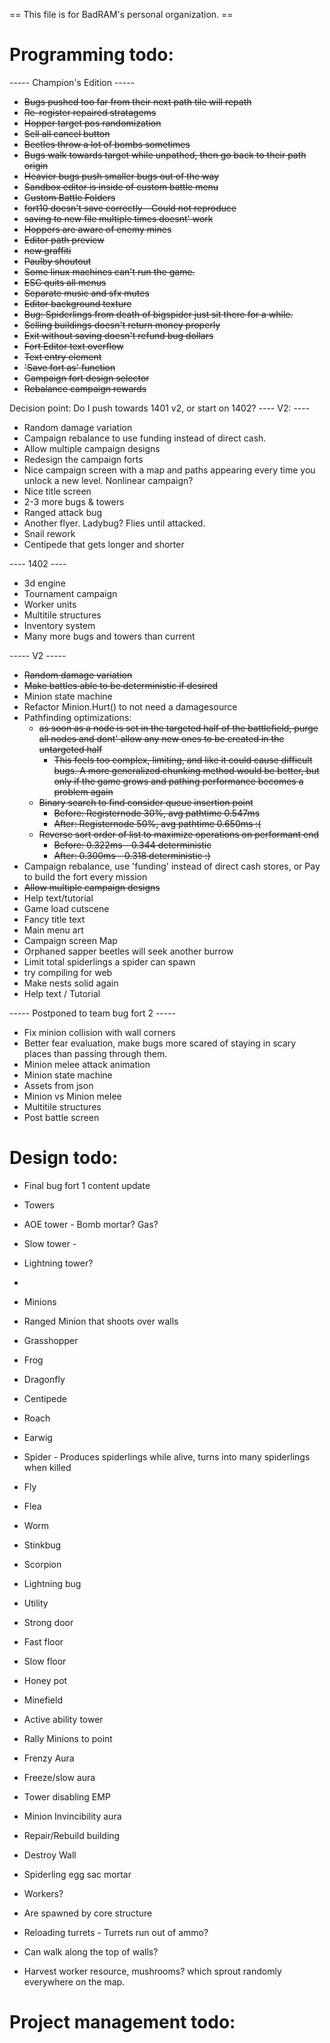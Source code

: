  == This file is for BadRAM's personal organization. ==

Programming todo:
=================

----- Champion's Edition -----

- ~~Bugs pushed too far from their next path tile will repath~~
- ~~Re-register repaired stratagems~~
- ~~Hopper target pos randomization~~
- ~~Sell all cancel button~~
- ~~Beetles throw a lot of bombs sometimes~~
- ~~Bugs walk towards target while unpathed, then go back to their path origin~~
- ~~Heavier bugs push smaller bugs out of the way~~
- ~~Sandbox editor is inside of custom battle menu~~
- ~~Custom Battle Folders~~
- ~~fort10 doesn't save correctly - Could not reproduce~~
- ~~saving to new file multiple times doesnt' work~~
- ~~Hoppers are aware of enemy mines~~
- ~~Editor path preview~~
- ~~new graffiti~~
- ~~Paulby shoutout~~
- ~~Some linux machines can't run the game.~~
- ~~ESC quits all menus~~
- ~~Separate music and sfx mutes~~
- ~~Editor background texture~~
- ~~Bug: Spiderlings from death of bigspider just sit there for a while.~~
- ~~Selling buildings doesn't return money properly~~
- ~~Exit without saving doesn't refund bug dollars~~
- ~~Fort Editor text overflow~~
- ~~Text entry element~~
- ~~'Save fort as' function~~
- ~~Campaign fort design selector~~
- ~~Rebalance campaign rewards~~


Decision point: Do I push towards 1401 v2, or start on 1402?
---- V2: ----
- Random damage variation
- Campaign rebalance to use funding instead of direct cash.
- Allow multiple campaign designs
- Redesign the campaign forts
- Nice campaign screen with a map and paths appearing every time you unlock a new level. Nonlinear campaign?
- Nice title screen
- 2-3 more bugs & towers
 - Ranged attack bug
 - Another flyer. Ladybug? Flies until attacked.
 - Snail rework
 - Centipede that gets longer and shorter

---- 1402 ----
- 3d engine
- Tournament campaign
- Worker units
- Multitile structures
- Inventory system
- Many more bugs and towers than current


----- V2 -----

- ~~Random damage variation~~
- ~~Make battles able to be deterministic if desired~~
- Minion state machine
- Refactor Minion.Hurt() to not need a damagesource
- Pathfinding optimizations:
  - ~~as soon as a node is set in the targeted half of the battlefield, purge all nodes and dont' allow any new ones to be created in the untargeted half~~
    - ~~This feels too complex, limiting, and like it could cause difficult bugs. A more generalized chunking method would be better, but only if the game grows and pathing performance becomes a problem again~~
  - ~~Binary search to find consider queue insertion point~~
    - ~~Before: Registernode 30%, avg pathtime 0.547ms~~
    - ~~After:  Registernode 50%, avg pathtime 0.650ms :(~~
  - ~~Reverse sort order of list to maximize operations on performant end~~
    - ~~Before: 0.322ms - 0.344 deterministic~~
    - ~~After: 0.300ms - 0.318 deterministic :)~~
- Campaign rebalance, use 'funding' instead of direct cash stores, or Pay to build the fort every mission
- ~~Allow multiple campaign designs~~
- Help text/tutorial
- Game load cutscene
- Fancy title text
- Main menu art
- Campaign screen Map
- Orphaned sapper beetles will seek another burrow
- Limit total spiderlings a spider can spawn
- try compiling for web
- Make nests solid again
- Help text / Tutorial


----- Postponed to team bug fort 2 -----

- Fix minion collision with wall corners
- Better fear evaluation, make bugs more scared of staying in scary places than passing through them.
- Minion melee attack animation
- Minion state machine
- Assets from json
- Minion vs Minion melee
- Multitile structures
- Post battle screen


Design todo:
============
- Final bug fort 1 content update
 - Towers
  - AOE tower - Bomb mortar? Gas?
  - Slow tower - 
  - Lightning tower?
  - 
 - Minions
  - Ranged Minion that shoots over walls
  - Grasshopper
  - Frog
  - Dragonfly
  - Centipede
  - Roach
  - Earwig
  - Spider - Produces spiderlings while alive, turns into many spiderlings when killed
  - Fly
  - Flea
  - Worm
  - Stinkbug
  - Scorpion
  - Lightning bug
 - Utility
  - Strong door
  - Fast floor
  - Slow floor
  - Honey pot
  - Minefield
 - Active ability tower
  - Rally Minions to point
  - Frenzy Aura
  - Freeze/slow aura
  - Tower disabling EMP
  - Minion Invincibility aura
  - Repair/Rebuild building
  - Destroy Wall 
  - Spiderling egg sac mortar

- Workers?
 - Are spawned by core structure
 - Reloading turrets - Turrets run out of ammo?
 - Can walk along the top of walls?
 - Harvest worker resource, mushrooms? which sprout randomly everywhere on the map.


Project management todo:
========================


